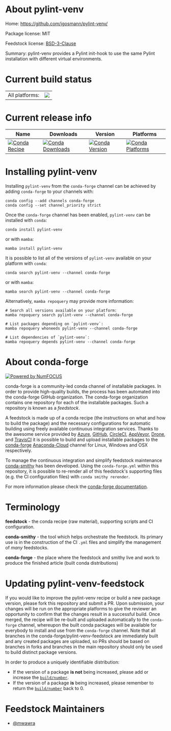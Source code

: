 About pylint-venv
=================

Home: https://github.com/jgosmann/pylint-venv/

Package license: MIT

Feedstock license: [BSD-3-Clause](https://github.com/conda-forge/pylint-venv-feedstock/blob/main/LICENSE.txt)

Summary: pylint-venv provides a Pylint init-hook to use the same Pylint installation with different virtual environments.

Current build status
====================


<table><tr><td>All platforms:</td>
    <td>
      <a href="https://dev.azure.com/conda-forge/feedstock-builds/_build/latest?definitionId=12987&branchName=main">
        <img src="https://dev.azure.com/conda-forge/feedstock-builds/_apis/build/status/pylint-venv-feedstock?branchName=main">
      </a>
    </td>
  </tr>
</table>

Current release info
====================

| Name | Downloads | Version | Platforms |
| --- | --- | --- | --- |
| [![Conda Recipe](https://img.shields.io/badge/recipe-pylint--venv-green.svg)](https://anaconda.org/conda-forge/pylint-venv) | [![Conda Downloads](https://img.shields.io/conda/dn/conda-forge/pylint-venv.svg)](https://anaconda.org/conda-forge/pylint-venv) | [![Conda Version](https://img.shields.io/conda/vn/conda-forge/pylint-venv.svg)](https://anaconda.org/conda-forge/pylint-venv) | [![Conda Platforms](https://img.shields.io/conda/pn/conda-forge/pylint-venv.svg)](https://anaconda.org/conda-forge/pylint-venv) |

Installing pylint-venv
======================

Installing `pylint-venv` from the `conda-forge` channel can be achieved by adding `conda-forge` to your channels with:

```
conda config --add channels conda-forge
conda config --set channel_priority strict
```

Once the `conda-forge` channel has been enabled, `pylint-venv` can be installed with `conda`:

```
conda install pylint-venv
```

or with `mamba`:

```
mamba install pylint-venv
```

It is possible to list all of the versions of `pylint-venv` available on your platform with `conda`:

```
conda search pylint-venv --channel conda-forge
```

or with `mamba`:

```
mamba search pylint-venv --channel conda-forge
```

Alternatively, `mamba repoquery` may provide more information:

```
# Search all versions available on your platform:
mamba repoquery search pylint-venv --channel conda-forge

# List packages depending on `pylint-venv`:
mamba repoquery whoneeds pylint-venv --channel conda-forge

# List dependencies of `pylint-venv`:
mamba repoquery depends pylint-venv --channel conda-forge
```


About conda-forge
=================

[![Powered by
NumFOCUS](https://img.shields.io/badge/powered%20by-NumFOCUS-orange.svg?style=flat&colorA=E1523D&colorB=007D8A)](https://numfocus.org)

conda-forge is a community-led conda channel of installable packages.
In order to provide high-quality builds, the process has been automated into the
conda-forge GitHub organization. The conda-forge organization contains one repository
for each of the installable packages. Such a repository is known as a *feedstock*.

A feedstock is made up of a conda recipe (the instructions on what and how to build
the package) and the necessary configurations for automatic building using freely
available continuous integration services. Thanks to the awesome service provided by
[Azure](https://azure.microsoft.com/en-us/services/devops/), [GitHub](https://github.com/),
[CircleCI](https://circleci.com/), [AppVeyor](https://www.appveyor.com/),
[Drone](https://cloud.drone.io/welcome), and [TravisCI](https://travis-ci.com/)
it is possible to build and upload installable packages to the
[conda-forge](https://anaconda.org/conda-forge) [Anaconda-Cloud](https://anaconda.org/)
channel for Linux, Windows and OSX respectively.

To manage the continuous integration and simplify feedstock maintenance
[conda-smithy](https://github.com/conda-forge/conda-smithy) has been developed.
Using the ``conda-forge.yml`` within this repository, it is possible to re-render all of
this feedstock's supporting files (e.g. the CI configuration files) with ``conda smithy rerender``.

For more information please check the [conda-forge documentation](https://conda-forge.org/docs/).

Terminology
===========

**feedstock** - the conda recipe (raw material), supporting scripts and CI configuration.

**conda-smithy** - the tool which helps orchestrate the feedstock.
                   Its primary use is in the construction of the CI ``.yml`` files
                   and simplify the management of *many* feedstocks.

**conda-forge** - the place where the feedstock and smithy live and work to
                  produce the finished article (built conda distributions)


Updating pylint-venv-feedstock
==============================

If you would like to improve the pylint-venv recipe or build a new
package version, please fork this repository and submit a PR. Upon submission,
your changes will be run on the appropriate platforms to give the reviewer an
opportunity to confirm that the changes result in a successful build. Once
merged, the recipe will be re-built and uploaded automatically to the
`conda-forge` channel, whereupon the built conda packages will be available for
everybody to install and use from the `conda-forge` channel.
Note that all branches in the conda-forge/pylint-venv-feedstock are
immediately built and any created packages are uploaded, so PRs should be based
on branches in forks and branches in the main repository should only be used to
build distinct package versions.

In order to produce a uniquely identifiable distribution:
 * If the version of a package **is not** being increased, please add or increase
   the [``build/number``](https://docs.conda.io/projects/conda-build/en/latest/resources/define-metadata.html#build-number-and-string).
 * If the version of a package **is** being increased, please remember to return
   the [``build/number``](https://docs.conda.io/projects/conda-build/en/latest/resources/define-metadata.html#build-number-and-string)
   back to 0.

Feedstock Maintainers
=====================

* [@mwawra](https://github.com/mwawra/)

